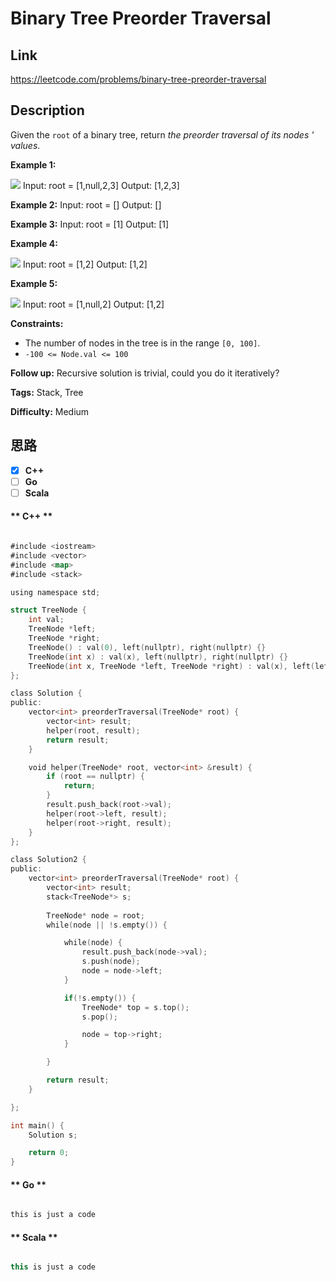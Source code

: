 


# Binary Tree Preorder Traversal

## Link

https://leetcode.com/problems/binary-tree-preorder-traversal


## Description

Given the `root` of a binary tree, return _the preorder traversal of its nodes
' values_.



**Example 1:**

![](https://assets.leetcode.com/uploads/2020/09/15/inorder_1.jpg)
            Input: root = [1,null,2,3]    Output: [1,2,3]    

**Example 2:**
            Input: root = []    Output: []    

**Example 3:**
            Input: root = [1]    Output: [1]    

**Example 4:**

![](https://assets.leetcode.com/uploads/2020/09/15/inorder_5.jpg)
            Input: root = [1,2]    Output: [1,2]    

**Example 5:**

![](https://assets.leetcode.com/uploads/2020/09/15/inorder_4.jpg)
            Input: root = [1,null,2]    Output: [1,2]    



**Constraints:**

  * The number of nodes in the tree is in the range `[0, 100]`.
  * `-100 <= Node.val <= 100`



**Follow up:** Recursive solution is trivial, could you do it iteratively?


**Tags:** Stack, Tree

**Difficulty:** Medium

## 思路

[title]: https://leetcode.com/problems/binary-tree-preorder-traversal


- [X] **C++**
- [ ] **Go**
- [ ] **Scala**

<!-- tabs:start -->

#### ** C++ **

``` go

#include <iostream>
#include <vector>
#include <map>
#include <stack>

using namespace std;

struct TreeNode {
    int val;
    TreeNode *left;
    TreeNode *right;
    TreeNode() : val(0), left(nullptr), right(nullptr) {}
    TreeNode(int x) : val(x), left(nullptr), right(nullptr) {}
    TreeNode(int x, TreeNode *left, TreeNode *right) : val(x), left(left), right(right) {}
};

class Solution {
public:
    vector<int> preorderTraversal(TreeNode* root) {
        vector<int> result;
        helper(root, result);
        return result;
    }

    void helper(TreeNode* root, vector<int> &result) {
        if (root == nullptr) {
            return;
        }
        result.push_back(root->val);
        helper(root->left, result);
        helper(root->right, result);
    }
};

class Solution2 {
public:
    vector<int> preorderTraversal(TreeNode* root) {
        vector<int> result;
        stack<TreeNode*> s;
        
        TreeNode* node = root;
        while(node || !s.empty()) {

            while(node) {
                result.push_back(node->val);
                s.push(node);
                node = node->left;
            }

            if(!s.empty()) {
                TreeNode* top = s.top();
                s.pop();

                node = top->right;
            }

        }

        return result;
    }

};

int main() {
    Solution s;

    return 0;
}


```

#### ** Go **

``` go

this is just a code

```

#### ** Scala **

``` scala

this is just a code

```

<!-- tabs:end -->
